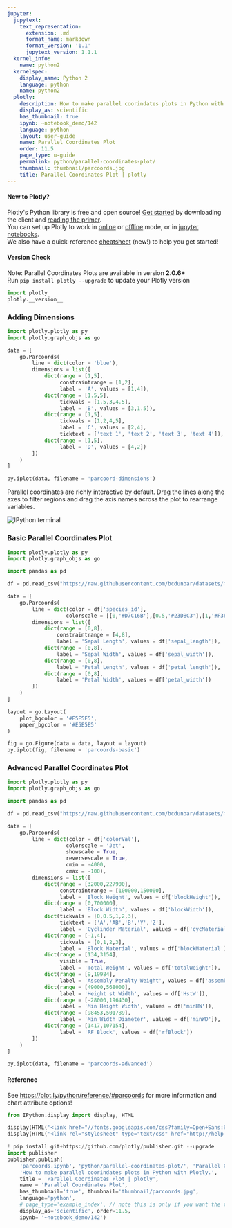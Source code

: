 ```yaml
---
jupyter:
  jupytext:
    text_representation:
      extension: .md
      format_name: markdown
      format_version: '1.1'
      jupytext_version: 1.1.1
  kernel_info:
    name: python2
  kernelspec:
    display_name: Python 2
    language: python
    name: python2
  plotly:
    description: How to make parallel coorindates plots in Python with Plotly.
    display_as: scientific
    has_thumbnail: true
    ipynb: ~notebook_demo/142
    language: python
    layout: user-guide
    name: Parallel Coordinates Plot
    order: 11.5
    page_type: u-guide
    permalink: python/parallel-coordinates-plot/
    thumbnail: thumbnail/parcoords.jpg
    title: Parallel Coordinates Plot | plotly
---
```


#### New to Plotly?
Plotly's Python library is free and open source! [Get started](https://plot.ly/python/getting-started/) by downloading the client and [reading the primer](https://plot.ly/python/getting-started/).
<br>You can set up Plotly to work in [online](https://plot.ly/python/getting-started/#initialization-for-online-plotting) or [offline](https://plot.ly/python/getting-started/#initialization-for-offline-plotting) mode, or in [jupyter notebooks](https://plot.ly/python/getting-started/#start-plotting-online).
<br>We also have a quick-reference [cheatsheet](https://images.plot.ly/plotly-documentation/images/python_cheat_sheet.pdf) (new!) to help you get started!


#### Version Check
Note: Parallel Coordinates Plots are available in version <b>2.0.6+</b><br>
Run  `pip install plotly --upgrade` to update your Plotly version

```python
import plotly
plotly.__version__
```

### Adding Dimensions

```python inputHidden=false outputHidden=false
import plotly.plotly as py
import plotly.graph_objs as go

data = [
    go.Parcoords(
        line = dict(color = 'blue'),
        dimensions = list([
            dict(range = [1,5],
                 constraintrange = [1,2],
                 label = 'A', values = [1,4]),
            dict(range = [1.5,5],
                 tickvals = [1.5,3,4.5],
                 label = 'B', values = [3,1.5]),
            dict(range = [1,5],
                 tickvals = [1,2,4,5],
                 label = 'C', values = [2,4],
                 ticktext = ['text 1', 'text 2', 'text 3', 'text 4']),
            dict(range = [1,5],
                 label = 'D', values = [4,2])
        ])
    )
]

py.iplot(data, filename = 'parcoord-dimensions')
```

Parallel coordinates are richly interactive by default. Drag the lines along the axes to filter regions and drag the axis names across the plot to rearrange variables.


![IPython terminal](https://s3-us-west-1.amazonaws.com/plotly-tutorials/plotly-documentation/images/python_parcoords_ex1.gif)


### Basic Parallel Coordinates Plot

```python inputHidden=false outputHidden=false
import plotly.plotly as py
import plotly.graph_objs as go

import pandas as pd 

df = pd.read_csv("https://raw.githubusercontent.com/bcdunbar/datasets/master/iris.csv")

data = [
    go.Parcoords(
        line = dict(color = df['species_id'],
                   colorscale = [[0,'#D7C16B'],[0.5,'#23D8C3'],[1,'#F3F10F']]),
        dimensions = list([
            dict(range = [0,8],
                constraintrange = [4,8],
                label = 'Sepal Length', values = df['sepal_length']),
            dict(range = [0,8],
                label = 'Sepal Width', values = df['sepal_width']),
            dict(range = [0,8],
                label = 'Petal Length', values = df['petal_length']),
            dict(range = [0,8],
                label = 'Petal Width', values = df['petal_width'])
        ])
    )
]

layout = go.Layout(
    plot_bgcolor = '#E5E5E5',
    paper_bgcolor = '#E5E5E5'
)

fig = go.Figure(data = data, layout = layout)
py.iplot(fig, filename = 'parcoords-basic')
```

### Advanced Parallel Coordinates Plot

```python inputHidden=false outputHidden=false
import plotly.plotly as py
import plotly.graph_objs as go

import pandas as pd 

df = pd.read_csv("https://raw.githubusercontent.com/bcdunbar/datasets/master/parcoords_data.csv")

data = [
    go.Parcoords(
        line = dict(color = df['colorVal'],
                   colorscale = 'Jet',
                   showscale = True,
                   reversescale = True,
                   cmin = -4000,
                   cmax = -100),
        dimensions = list([
            dict(range = [32000,227900],
                 constraintrange = [100000,150000],
                 label = 'Block Height', values = df['blockHeight']),
            dict(range = [0,700000],
                 label = 'Block Width', values = df['blockWidth']),
            dict(tickvals = [0,0.5,1,2,3],
                 ticktext = ['A','AB','B','Y','Z'],
                 label = 'Cyclinder Material', values = df['cycMaterial']),
            dict(range = [-1,4],
                 tickvals = [0,1,2,3],
                 label = 'Block Material', values = df['blockMaterial']),
            dict(range = [134,3154],
                 visible = True,
                 label = 'Total Weight', values = df['totalWeight']),
            dict(range = [9,19984],
                 label = 'Assembly Penalty Weight', values = df['assemblyPW']),
            dict(range = [49000,568000],
                 label = 'Height st Width', values = df['HstW']),
            dict(range = [-28000,196430],
                 label = 'Min Height Width', values = df['minHW']),
            dict(range = [98453,501789],
                 label = 'Min Width Diameter', values = df['minWD']),
            dict(range = [1417,107154],
                 label = 'RF Block', values = df['rfBlock'])
        ])
    )
]

py.iplot(data, filename = 'parcoords-advanced')
```

#### Reference
See https://plot.ly/python/reference/#parcoords for more information and chart attribute options!

```python
from IPython.display import display, HTML

display(HTML('<link href="//fonts.googleapis.com/css?family=Open+Sans:600,400,300,200|Inconsolata|Ubuntu+Mono:400,700" rel="stylesheet" type="text/css" />'))
display(HTML('<link rel="stylesheet" type="text/css" href="http://help.plot.ly/documentation/all_static/css/ipython-notebook-custom.css">'))

! pip install git+https://github.com/plotly/publisher.git --upgrade
import publisher
publisher.publish(
    'parcoords.ipynb', 'python/parallel-coordinates-plot/', 'Parallel Coordinates Plot | plotly',
    'How to make parallel coorindates plots in Python with Plotly.',
    title = 'Parallel Coordinates Plot | plotly',
    name = 'Parallel Coordinates Plot',
    has_thumbnail='true', thumbnail='thumbnail/parcoords.jpg', 
    language='python', 
    # page_type='example_index', // note this is only if you want the tutorial to appear on the main page: plot.ly/python
    display_as='scientific', order=11.5,
    ipynb= '~notebook_demo/142')
```

```python

```